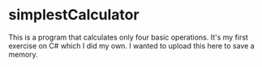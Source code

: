 # simplestCalculator
This is a program that calculates only four basic operations. It's my first exercise on C# which I did my own. I wanted to upload this here to save a memory.
